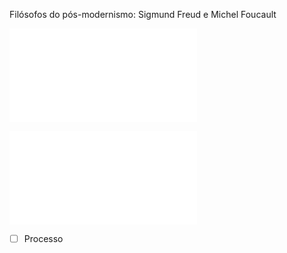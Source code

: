 Filósofos do pós-modernismo: Sigmund Freud e Michel Foucault

![Sigmund Freud](Sigmund%20Freud.md)

![Michel Foucault](Michel%20Foucault.md)

- [ ] Processo 
